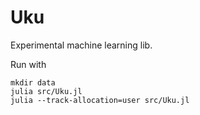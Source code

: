 # Uku
Experimental machine learning lib.

Run with

```
mkdir data
julia src/Uku.jl
julia --track-allocation=user src/Uku.jl
```
